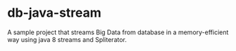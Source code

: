 # db-java-stream

A sample project that streams Big Data from database in a memory-efficient way using java 8 streams and Spliterator.
